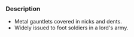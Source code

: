 ### Description
- Metal gauntlets covered in nicks and dents.
- Widely issued to foot soldiers in a lord's army.
